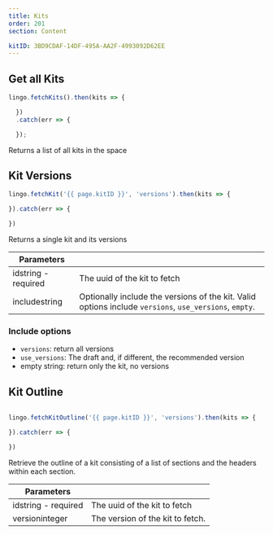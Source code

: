 ```yaml
---
title: Kits
order: 201
section: Content

kitID: 3BD9CDAF-14DF-495A-AA2F-4993092D62EE
---
```


## Get all Kits

```js
lingo.fetchKits().then(kits => {

  })
  .catch(err => {

  });
```

Returns a list of all kits in the space

## Kit Versions

```js
lingo.fetchKit('{{ page.kitID }}', 'versions').then(kits => {

}).catch(err => {

})
```

Returns a single kit and its versions


| Parameters                                        |                                                                                                        |
|---------------------------------------------------|--------------------------------------------------------------------------------------------------------|
| id<span class="arg-type">string - required</span> | The uuid of the kit to fetch                                                                           |
| include<span class="arg-type">string</span>       | Optionally include the versions of the kit. Valid options include `versions`, `use_versions`, `empty`. |

### Include options
- `versions`: return all versions
- `use_versions`: The draft and, if different, the recommended version
- empty string: return only the kit, no versions


## Kit Outline

```js

lingo.fetchKitOutline('{{ page.kitID }}', 'versions').then(kits => {

}).catch(err => {

})
```

Retrieve the outline of a kit consisting of a list of sections and the headers within each section.


| Parameters                                        |                                  |
|---------------------------------------------------|----------------------------------|
| id<span class="arg-type">string - required</span> | The uuid of the kit to fetch     |
| version<span class="arg-type">integer</span>      | The version of the kit to fetch. |
